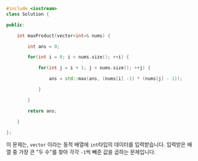 ```cpp
#include <iostream>
class Solution {

public:

    int maxProduct(vector<int>& nums) {

        int ans = 0;

        for(int i = 0; i < nums.size(); ++i) {

            for(int j = i + 1; j < nums.size(); ++j) {

                ans = std::max(ans, (nums[i] -1) * (nums[j] - 1));

            }      

        }  

        return ans;

    }

};
```

이 문제는, `vector` 이라는 동적 배열에 `int`타입의 데이터를 입력받습니다. 입력받은 배열 중 가장 큰 "두 수"를 찾아 각각 `-1`씩 빼준 값을 곱하는 문제입니다.


